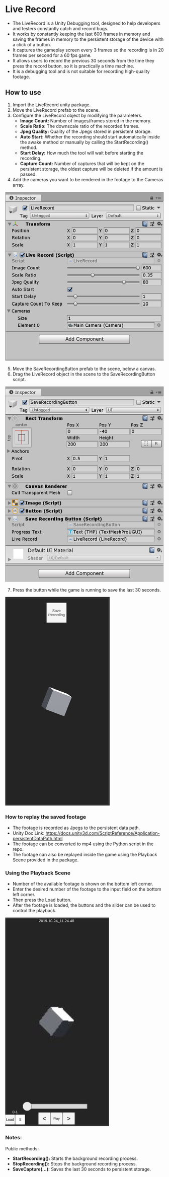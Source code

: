 # Live Record

- The LiveRecord is a Unity Debugging tool, designed to help developers and testers constantly catch and record bugs.
- It works by constantly keeping the last 600 frames in memory and saving the frames in memory to the persistent storage of the device with a click of a button.
- It captures the gameplay screen every 3 frames so the recording is in 20 frames per second for a 60 fps game.
- It allows users to record the previous 30 seconds from the time they press the record button, so it is practically a time machine.
- It is a debugging tool and is not suitable for recording high-quality footage.

## How to use

1) Import the LiveRecord unity package.
2) Move the LiveRecord prefab to the scene.
3) Configure the LiveRecord object by modifying the parameters.
    - **Image Count:** Number of images/frames stored in the memory.
    - **Scale Ratio:** The downscale ratio of the recorded frames.
    - **Jpeg Quality:** Quality of the Jpegs stored in persistent storage.
    - **Auto Start:** Whether the recording should start automatically inside the awake method or manually by calling the StartRecording() method.
    - **Start Delay:** How much the tool will wait before starting the recording.
    - **Capture Count:** Number of captures that will be kept on the persistent storage, the oldest capture will be deleted if the amount is passed.
4) Add the cameras you want to be rendered in the footage to the Cameras array.

![Live Record Inspector](https://github.com/ahmetayrnc/live_record/blob/master/images/live_record_inspector.png)

5) Move the SaveRecordingButton prefab to the scene, below a canvas.
6) Drag the LiveRecord object in the scene to the SaveRecordingButton script.

![Live Record Save Button](https://github.com/ahmetayrnc/live_record/blob/master/images/save_button_inspector.png)

7) Press the button while the game is running to save the last 30 seconds.

![Live Record Button in Action](https://github.com/ahmetayrnc/live_record/blob/master/images/live_record_gameplay.png)

### How to replay the saved footage
- The footage is recorded as Jpegs to the persistent data path.
- Unity Doc Link: https://docs.unity3d.com/ScriptReference/Application-persistentDataPath.html
- The footage can be converted to mp4 using the Python script in the repo.
- The footage can also be replayed inside the game using the Playback Scene provided in the package.

### Using the Playback Scene
- Number of the available footage is shown on the bottom left corner.
- Enter the desired number of the footage to the input field on the bottom left corner.
- Then press the Load button.
- After the footage is loaded, the buttons and the slider can be used to control the playback.

![Live Record Button in Action](https://github.com/ahmetayrnc/live_record/blob/master/images/live_record_playback.png)

### Notes:
Public methods:
- **StartRecording():** Starts the background recording process.
- **StopRecording():** Stops the background recording process.
- **SaveCapture(...):** Saves the last 30 seconds to persistent storage.
